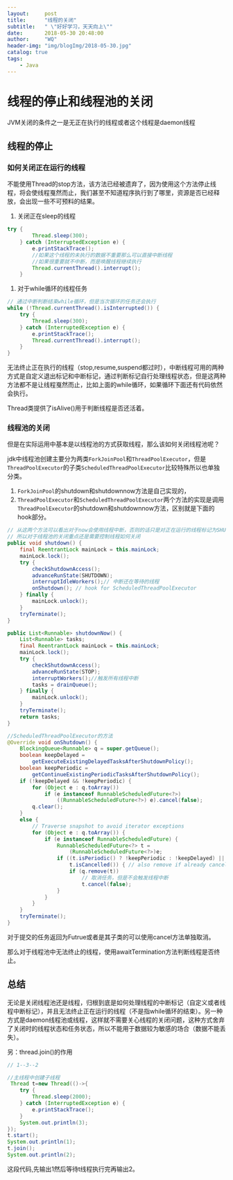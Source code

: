 ```yaml
---
layout:     post
title:      "线程的关闭"
subtitle:   " \"好好学习，天天向上\""
date:       2018-05-30 20:48:00
author:     "WQ"
header-img: "img/blogImg/2018-05-30.jpg"
catalog: true
tags:
    - Java
---
```



# 线程的停止和线程池的关闭

JVM关闭的条件之一是无正在执行的线程或者这个线程是daemon线程

## 线程的停止

### 如何关闭正在运行的线程

不能使用Thread的stop方法，该方法已经被遗弃了，因为使用这个方法停止线程，将会使线程戛然而止，我们甚至不知道程序执行到了哪里，资源是否已经释放，会出现一些不可预料的结果。

1. 关闭正在sleep的线程<br/>
```java
try {
        Thread.sleep(300);
    } catch (InterruptedException e) {
        e.printStackTrace();
        //如果这个线程的未执行的数据不重要那么可以直接中断线程
        //如果很重要就不中断，而是唤醒线程继续执行
        Thread.currentThread().interrupt();
    }
```
1. 对于while循环的线程任务<br/>
```java
// 通过中断判断结束while循环，但是当次循环的任务还会执行
while (!Thread.currentThread().isInterrupted()) {
    try {
        Thread.sleep(300);
    } catch (InterruptedException e) {
        e.printStackTrace();
        Thread.currentThread().interrupt();
    }
}
```

无法终止正在执行的线程（stop,resume,suspend都过时），中断线程可用的两种方式是自定义退出标记和中断标记，通过判断标记自行处理线程状态，但是这两种方法都不是让线程戛然而止，比如上面的while循环，如果循环下面还有代码依然会执行。

Thread类提供了isAlive()用于判断线程是否还活着。

### 线程池的关闭

但是在实际运用中基本是以线程池的方式获取线程，那么该如何关闭线程池呢？

jdk中线程池创建主要分为两类`ForkJoinPool`和`ThreadPoolExecutor`，但是`ThreadPoolExecutor`的子类`ScheduledThreadPoolExecutor`比较特殊所以也单独分类。

1. `ForkJoinPool`的shutdown和shutdownnow方法是自己实现的，
2. `ThreadPoolExecutor`和`ScheduledThreadPoolExecutor`两个方法的实现是调用`ThreadPoolExecutor`的shutdown和shutdownnow方法，区别就是下面的hook部分。<br/>

```java
// 从这两个方法可以看出对于now会使用线程中断，否则的话只是对正在运行的线程标记为SHUTDOWN状态，并尝试b标记为TERMINATE状态
// 所以对于线程池的关闭重点还是需要控制线程如何关闭
public void shutdown() {
    final ReentrantLock mainLock = this.mainLock;
    mainLock.lock();
    try {
        checkShutdownAccess();
        advanceRunState(SHUTDOWN);
        interruptIdleWorkers();// 中断还在等待的线程
        onShutdown(); // hook for ScheduledThreadPoolExecutor
    } finally {
        mainLock.unlock();
    }
    tryTerminate();
}

public List<Runnable> shutdownNow() {
    List<Runnable> tasks;
    final ReentrantLock mainLock = this.mainLock;
    mainLock.lock();
    try {
        checkShutdownAccess();
        advanceRunState(STOP);
        interruptWorkers();//触发所有线程中断
        tasks = drainQueue();
    } finally {
        mainLock.unlock();
    }
    tryTerminate();
    return tasks;
}

//ScheduledThreadPoolExecutor的方法
@Override void onShutdown() {
    BlockingQueue<Runnable> q = super.getQueue();
    boolean keepDelayed =
        getExecuteExistingDelayedTasksAfterShutdownPolicy();
    boolean keepPeriodic =
        getContinueExistingPeriodicTasksAfterShutdownPolicy();
    if (!keepDelayed && !keepPeriodic) {
        for (Object e : q.toArray())
            if (e instanceof RunnableScheduledFuture<?>)
                ((RunnableScheduledFuture<?>) e).cancel(false);
        q.clear();
    }
    else {
        // Traverse snapshot to avoid iterator exceptions
        for (Object e : q.toArray()) {
            if (e instanceof RunnableScheduledFuture) {
                RunnableScheduledFuture<?> t =
                    (RunnableScheduledFuture<?>)e;
                if ((t.isPeriodic() ? !keepPeriodic : !keepDelayed) ||
                    t.isCancelled()) { // also remove if already cancelled
                    if (q.remove(t))
                        // 取消任务，但是不会触发线程中断
                        t.cancel(false);
                }
            }
        }
    }
    tryTerminate();
}
```


对于提交的任务返回为Futrue或者是其子类的可以使用cancel方法单独取消。

那么对于线程池中无法终止的线程，使用awaitTermination方法判断线程是否终止。

## 总结

无论是关闭线程池还是线程，归根到底是如何处理线程的中断标记（自定义或者线程中断标记），并且无法终止正在运行的线程（不是指while循环的结束）。另一种方式是daemon线程池或线程，这样就不需要关心线程的关闭问题，这种方式舍弃了关闭时的线程状态和任务状态，所以不能用于数据较为敏感的场合（数据不能丢失）。

另：thread.join()的作用

```java
// 1--3--2

//主线程中创建子线程
 Thread t=new Thread(()->{
    try {
        Thread.sleep(2000);
    } catch (InterruptedException e) {
        e.printStackTrace();
    }
    System.out.println(3);
});
t.start();
System.out.println(1);
t.join();
System.out.println(2);

```

这段代码,先输出1然后等待t线程执行完再输出2。